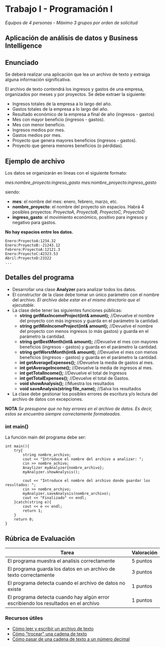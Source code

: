 
# Trabajo I - Programación I

*Equipos de 4 personas* - *Máximo 3 grupos por orden de solicitud*

## Aplicación de análisis de datos y Business Intelligence

## Enunciado
Se deberá realizar una aplicación que lea un archivo de texto y extraiga alguna información significativa.

El archivo de texto contendrá los ingresos y gastos de una empresa, organizados por meses y por proyectos. Se debe extraer la siguiente:

  * Ingresos totales de la empresa a lo largo del año.
  * Gastos totales de la empresa a lo largo del año.
  * Resultado económico de la empresa a final de año (ingresos - gastos)
  * Mes con mayor beneficio (ingresos - gastos).
  * Mes con menor beneficio.
  * Ingresos medios por mes.
  * Gastos medios por mes.
  * Proyecto que genera mayores beneficios (ingresos - gastos).
  * Proyecto que genera menores beneficios (o pérdidas).
  
## Ejemplo de archivo

Los datos se organizarán en líneas con el siguiente formato: 

*mes:nombre_proyecto:ingreso_gasto*
*mes:nombre_proyecto:ingreso_gasto* 

siendo:

 * **mes**: el nombre del mes: enero, febrero, marzo, etc.
 * **nombre_proyecto**: el nombre del proyecto sin espacios. Habrá 4 posibles proyectos: *ProyectoA, ProyectoB, ProyectoC, ProyectoD*
 * **ingreso_gasto**: el movimiento económico, positivo para ingresos y negativo para gastos.

**No hay espacios entre los datos.**

    Enero:ProyectoA:1234.32
    Enero:ProyectoB:-21243.12
    Febrero:ProyectoA:12121.3
    Enero:ProyectoC:42323.53
    Abril:ProyectoD:23322
    ...
## Detalles del programa
   * Desarrollar una clase **Analyzer** para analizar todos los datos.
   * El constructor de la clase debe tomar un único parámetro con el nombre del archivo. *El archivo debe estar en el mismo directorio que el ejecutable*.
   * La clase debe tener las siguientes funciones públicas:
	   * **string getMaxIncomeProject(int& amount);** //Devuelve el nombre del proyecto con más ingresos y guarda en el parámetro la cantidad.
	   * **string getMinIncomeProject(int& amount);** //Devuelve el nombre del proyecto con menos ingresos (o más gastos) y guarda en el parámetro la cantidad.
	   * **string getBestMonth(int& amount);** //Devuelve el mes con mayores beneficios (ingresos - gastos) y guarda en el parámetro la cantidad.
	   * **string getWorstMonth(int& amount);** //Devuelve el mes con menos beneficios (ingresos - gastos) y guarda en el parámetro la cantidad.
	   * **int getAverageExpenses();** //Devuelve la media de gastos al mes.
	   * **int getAverageIncome();** //Devuelve la media de ingresos al mes.
	   * **int getTotalIncome();** //Devuelve el total de Ingresos
	   * **int getTotalExpenses();** //Devuelve el total de Gastos.
	   *  **void showAnalysis();** //Muestra los resultados
	   *  **void saveAnalysis(string file_name);** //Salva los resultados
   * La clase debe gestionar los posibles errores de escritura y/o lectura del archivo de datos con excepciones.

**NOTA** *Se presupone que no hay errores en el archivo de datos. Es decir, estos se encuentra siempre correctamente formateados.*
### int main()
La función main del programa debe ser:

    int main(){
		try{
			string nombre_archivo;
			cout << "Introduce el nombre del archivo a analizar: ";
			cin >> nombre_achivo;
			Anaylizer myAnalyzer{nombre_archivo};
			myAnalyzer.showAnalysis();
			
			cout << "Introduce el nombre del archivo donde guardar los resultados: ";
			cin >> nombre_archivo;
			myAnalyzer.saveAnalysis(nombre_archivo);
			cout << "Finalizado" << endl;
		}catch(string e){
			cout << e << endl;
			return 1;
		}
		return 0;
	}


## Rúbrica de Evaluación
| Tarea | Valoración  |
--|--|
|El programa muestra el analísis correctamente| 5 puntos  |
|El programa guarda los datos en un archivo de texto correctamente  | 3 puntos |
|El programa detecta cuando el archivo de datos no existe  | 1 puntos |
|El programa detecta cuando hay algún error escribiendo los resultados en el archivo  | 1 puntos |

### Recursos útiles
  * [Cómo leer y escribir un archivo de texto](http://www.aprendeaprogramar.com/mod/resource/view.php?id=344)
  * [Cómo "trocear" una cadena de texto](https://en.cppreference.com/w/cpp/string/basic_string/find)
  * [Cómo pasar de una cadena de texto a un número decimal](http://www.cplusplus.com/reference/string/stof/)
